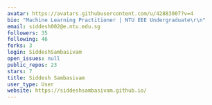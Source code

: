 ```yaml
---
avatar: https://avatars.githubusercontent.com/u/42883007?v=4
bio: "Machine Learning Practitioner | NTU EEE Undergraduate\r\n"
email: siddesh002@e.ntu.edu.sg
followers: 35
following: 46
forks: 3
login: SiddeshSambasivam
open_issues: null
public_repos: 23
stars: 7
title: Siddesh Sambasivam
user_type: User
website: https://siddeshsambasivam.github.io/
---
```

